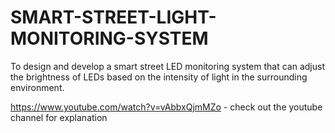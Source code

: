 # SMART-STREET-LIGHT-MONITORING-SYSTEM
To design and develop a smart street LED monitoring system that can adjust the brightness of LEDs based on the intensity of light in the surrounding environment.

https://www.youtube.com/watch?v=vAbbxQjmMZo - check out the youtube channel for explanation
